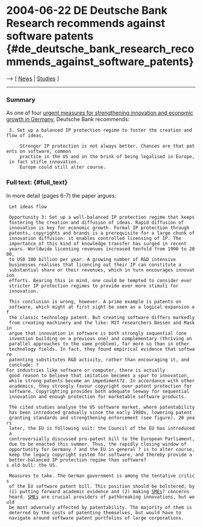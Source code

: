 # 2004-06-22 DE Deutsche Bank Research recommends against software patents {#de_deutsche_bank_research_recommends_against_software_patents}

\--\> \[ [ News](SwpatcninoEn "wikilink") \| [
Studies](SwpatsiskuEn "wikilink") \]

------------------------------------------------------------------------

### Summary

As one of four [urgent measures for strengthening innovation and
economic growth in
Germany](http://www.dbresearch.com/PROD/DBR_INTERNET_EN-PROD/PROD0000000000175949.pdf "wikilink"),
Deutsche Bank recommends:

` 3. Set up a balanced IP protection regime to foster the creation and flow of ideas. `

`     Stronger IP protection is not always better. Chances are that patents on software, common `\
`     practice in the US and on the brink of being legalised in Europe, in fact stifle innovation. `\
`     Europe could still alter course.`

### Full text: {#full_text}

In more detail (pages 6-7) the paper argues:

` Let ideas flow`\
` `\
` Opportunity 3: Set up a well-balanced IP protection regime that keeps`\
` fostering the creation and diffusion of ideas. Rapid diffusion of`\
` innovation is key for economic growth. Formal IP protection through`\
` patents, copyrights and brands is a prerequisite for a large chunk of`\
` innovation diffusion: it enables controlled licensing of IP. The`\
` importance of this kind of knowledge transfer has surged in recent`\
` years. Worldwide licensing revenues increased tenfold from 1990 to 2000,`\
` to USD 100 billion per year. A growing number of R&D intensive`\
` businesses realises that licencing out their IP can constitute a`\
` substantial share or their revenues, which in turn encourages innovation`\
` efforts. Bearing this in mind, one could be tempted to consider ever`\
` stricter IP protection regimes to provide ever more stimuli for`\
` innovation.`\
` `\
` This conclusion is wrong, however. A prime example is patents on`\
` software, which might at first sight be seen as a logical expansion of`\
` the classic technology patent. But creating software differs markedly`\
` from creating machinery and the like: MIT researchers Bessen and Maskin`\
` argue that innovation in software is both strongly sequential (one`\
` invention building on a previous one) and complementary (thriving on`\
` parallel approaches to the same problem), far more so than in other`\
` technology fields. In fact, they found empirical evidence that software`\
` patenting substitutes R&D activity, rather than encouraging it, and`\
` conclude: ?For industries like software or computer, there is actually`\
` good reason to believe that imitation becomes a spur to innovation,`\
` while strong patents become an impediment?2. In accordance with other`\
` academics, they strongly favour copyright over patent protection for`\
` software. Copyrighting provides both adequate leeway for sequential`\
` innovation and enough protection for marketable software products.`\
` `\
` The cited studies analyse the US software market, where patentability`\
` has been introduced gradually since the early 1980s, lowering patent`\
` granting standards and strengthening enforcement (see figure). 20 years`\
` later, the EU is following suit: the Council of the EU has introduced a`\
` controversially discussed pro-patent bill to the European Parliament,`\
` due to be enacted this summer. Thus, the rapidly closing window of`\
` opportunity for Germany ? and the EU in general ? is to alter course,`\
` keep the legacy copyright system for software, and thereby provide a`\
` better-balanced IP protection regime than software?s old bull: the US.`\
` `\
` Measures to take. The German government is among the tentative critics`\
` of the EU software patent bill. This position should be bolstered, by`\
` (1) putting forward academic evidence and (2) making `[`SMEs`](SMEs "wikilink")`? concerns`\
` heard. `[`SMEs`](SMEs "wikilink")` are crucial providers of pathbreaking innovations, but would`\
` be most adversely affected by patentability. The majority of them is`\
` deterred by the costs of patenting themselves, but would have to`\
` navigate around software patent portfolios of large corporations.`
